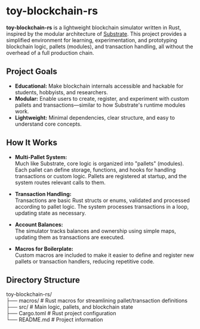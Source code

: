 # toy-blockchain-rs

**toy-blockchain-rs** is a lightweight blockchain simulator written in Rust, inspired by the modular architecture of [Substrate](https://substrate.dev/). This project provides a simplified environment for learning, experimentation, and prototyping blockchain logic, pallets (modules), and transaction handling, all without the overhead of a full production chain.

## Project Goals
- **Educational:** Make blockchain internals accessible and hackable for students, hobbyists, and researchers.
- **Modular:** Enable users to create, register, and experiment with custom pallets and transactions—similar to how Substrate's runtime modules work.
- **Lightweight:** Minimal dependencies, clear structure, and easy to understand core concepts.

## How It Works
- **Multi-Pallet System:**  
  Much like Substrate, core logic is organized into "pallets" (modules). Each pallet can define storage, functions, and hooks for handling transactions or custom logic. Pallets are registered at startup, and the system routes relevant calls to them.

- **Transaction Handling:**  
  Transactions are basic Rust structs or enums, validated and processed according to pallet logic. The system processes transactions in a loop, updating state as necessary.

- **Account Balances:**  
  The simulator tracks balances and ownership using simple maps, updating them as transactions are executed.

- **Macros for Boilerplate:**  
  Custom macros are included to make it easier to define and register new pallets or transaction handlers, reducing repetitive code.
  
## Directory Structure
toy-blockchain-rs/<br>
├── macros/ # Rust macros for streamlining pallet/transaction definitions<br>
├── src/ # Main logic, pallets, and blockchain state<br>
├── Cargo.toml # Rust project configuration<br>
└── README.md # Project information
